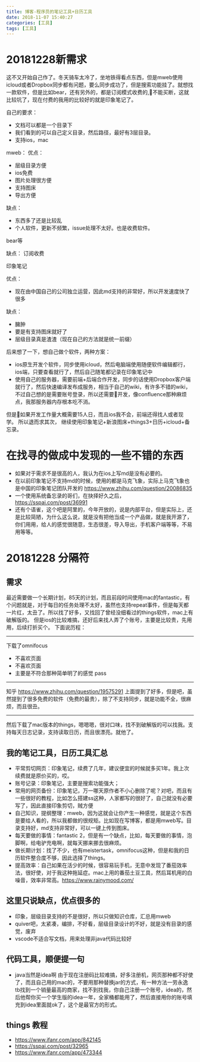 ```yaml
---
title: 博客-程序员的笔记工具+日历工具
date: 2018-11-07 15:40:27
categories: [工具]
tags: [工具]
---
```

# 20181228新需求
这不又开始自己作了。冬天骑车太冷了，坐地铁得看点东西，但是mweb使用icloud或者Dropbox同步都有问题，要么同步成功了，但是搜索功能挂了。就想找一款软件，但是比如bear，还有另外的，都是订阅模式收费的,不能买断，这就比较坑了，现在付费的我用的比较好的就是印象笔记了。
<!--more-->
自己的要求：
* 文档可以都是一个目录下
* 我们看到的可以自己定义目录，然后路径，最好有3层目录。
* 支持ios，mac

mweb：
优点：
* 层级目录方便
* ios免费
* 图片处理很方便
* 支持图床
* 导出方便

缺点：
* 东西多了还是比较乱
* 个人软件，更新不频繁，issue处理不太好。也是收费软件。

bear等

缺点：
订阅收费

印象笔记

优点：
* 现在由中国自己的公司独立运营，因此md支持的非常好，所以开发速度快了很多

缺点：
* 臃肿
* 要是有支持图床就好了
* 层级目录真是渣渣（现在自己的方法就是统一前缀）

后来想了一下，想自己做个软件，两种方案：
* ios原生开发个软件，同步使用icloud，然后电脑端使用随便软件编辑都行，ios端，只要查看就行了，然后自己随笔都记录在印象笔记中
* 使用自己的服务器，需要前端+后端合作开发，同步的话使用Dropbox客户端就行了，然后快速编译发布成服务，相当于自己的wiki，有许多不错的wiki，不过自己想的是需要账号登录，所以还需要开发，像confluence那种麻烦点，我那服务器内存根本吃不消。

但是如果开发工作量大概需要15人日，而且ios我不会，前端还得找人或者现学。
所以退而求其次，
继续使用印象笔记+新浪图床+things3+日历+icloud+备忘录。

# 在找寻的做成中发现的一些不错的东西
* 如果对于需求不是很高的人，我认为在ios上写md是没有必要的。
* 在以前印象笔记不支持md的时候，使用的都是马克飞象，实际上马克飞象也是中国的印象笔记团队开发的 https://www.zhihu.com/question/20086835
* 一个使用系统备忘录的哥们，在抉择好久之后，https://sspai.com/post/36991
* 还有个语雀，这个吧是阿里的，今年开放的，说是内部平台，但是实际上，还是比较简陋，为什么这么说，就是没有把他当成一个产品做，就是我开源了，你们用用，给人的感觉很随意，生态很差，导入导出，手机客户端等等，不易用等等。

# 20181228 分隔符
## 需求
最近需要做一个长期计划，85天的计划，而且前段时间使用mac的fantastic，有个问题就是，对于每日的任务处理不太好，虽然也支持repeat事件，但是每天都一片红，太丑了。所以找了好多，又找回了曾经没细看过的things软件，mac上有破解版的。
但是ios的比较难搞，还好后来找人弄了个账号，主要是比较贵，先用用，后续打折买个。
下面说历程：

-------

下载了omnifocus
* 不喜欢页面
* 不喜欢页面
* 主要是不符合那种简单明了的感觉
pass

-------
知乎 https://www.zhihu.com/question/19575291 上面提到了好多，但是吧，虽然提到了很多免费的软件（免费的最贵），除了不支持同步，就是功能不全，很麻烦，而且很丑。

-------

然后下载了mac版本的things，嗯嗯嗯，很对口味，找不到破解版的可以找我。支持每天日志记录，支持读取日历，而且很漂亮。就他了。

## 我的笔记工具，日历工具汇总
* 平常剪切网页：印象笔记，续费了几年，建议便宜的时候就多买1年。我上次续费就是原价买的，哎。
* 账号记录：印象笔记，主要是搜索功能强大；
* 常用的网页备份：印象笔记，万一哪天原作者不小心删除了呢？对吧，而且有一些很好的教程，比如怎么搭建ss这种，人家都写的很好了，自己就没有必要写了，因此直接印象剪切，贼方便
* 自己知识，提纲整理：mweb，因为这就会让你产生一种感觉，就是这个东西是要给人看的，所以我都做的很规矩。比如现在写博客，都是用mweb写。目录支持好，md支持非常好，可以一键上传到图床。
* 每天要做的事情：fantastic 2，但是有一个缺点，比如，每天要做的事情，泡脚啊，给电驴充电啊，就每天挪来挪去很麻烦。
* 做长期计划：找了不少，也有meistertask，omnifocus这种，但是和我的日历软件整合度不够，因此选择了things。
* 提高效率：自己如果在活少的时候，很容易玩手机，无意中发现了番茄效率法，很好使，对于我这种拖延症。mac上用的番茄土豆工具，然后耳机用的白噪音，效率非常高。https://www.rainymood.com/

## 这里只说缺点，优点很多的
* 印象，层级目录支持的不是很好，所以只做知识仓库，汇总用mweb
* quiver吧，太紧凑，编排，不好看，层级目录设计的不好，就是没有目录的感觉，废弃
* vscode不适合写文档，用来处理非java代码比较好

## 代码工具，顺便提一句
* java当然是idea啊
由于现在注册码比较难搞，好多注册机，网页那种都不好使了，而且自己用的mac的，不要用那种替换jar的方式，有一种方法一劳永逸
tb找到一个销量最高的商家，找不到找我，你自己注册一个账号，idea的，然后他帮你买一个学生版的idea一年，全家桶都能用了，然后直接用你的账号填充到idea里面就ok了，这个是最官方的形式。
## things 教程
* https://www.ifanr.com/app/842145 
* https://sspai.com/post/32965
* https://www.ifanr.com/app/473344